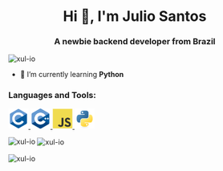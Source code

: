 <h1 align="center">Hi 👋, I'm Julio Santos</h1>
<h3 align="center">A newbie backend developer from Brazil</h3>

<p align="left"> <img src="https://komarev.com/ghpvc/?username=xul-io&label=Profile%20views&color=0e75b6&style=flat" alt="xul-io" /> </p>

- 🌱 I’m currently learning **Python**


<p align="left">
</p>

<h3 align="left">Languages and Tools:</h3>
<p align="left"> <a href="https://www.cprogramming.com/" target="_blank" rel="noreferrer"> <img src="https://raw.githubusercontent.com/devicons/devicon/master/icons/c/c-original.svg" alt="c" width="40" height="40"/> </a> <a href="https://www.w3schools.com/cpp/" target="_blank" rel="noreferrer"> <img src="https://raw.githubusercontent.com/devicons/devicon/master/icons/cplusplus/cplusplus-original.svg" alt="cplusplus" width="40" height="40"/> </a> <a href="https://developer.mozilla.org/en-US/docs/Web/JavaScript" target="_blank" rel="noreferrer"> <img src="https://raw.githubusercontent.com/devicons/devicon/master/icons/javascript/javascript-original.svg" alt="javascript" width="40" height="40"/> </a> <a href="https://www.python.org" target="_blank" rel="noreferrer"> <img src="https://raw.githubusercontent.com/devicons/devicon/master/icons/python/python-original.svg" alt="python" width="40" height="40"/> </a> </p>

<p><img align="left" src="https://github-readme-stats.vercel.app/api/top-langs?username=xul-io&show_icons=true&locale=en&layout=compact" alt="xul-io" /></p>

<p>&nbsp;<img align="center" src="https://github-readme-stats.vercel.app/api?username=xul-io&show_icons=true&locale=en" alt="xul-io" /></p>

<p><img align="center" src="https://github-readme-streak-stats.herokuapp.com/?user=xul-io&" alt="xul-io" /></p>

